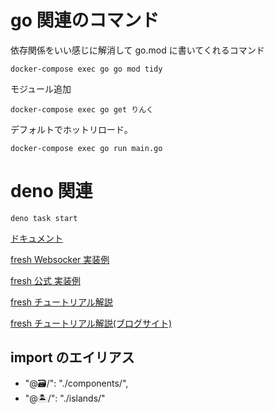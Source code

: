 # go 関連のコマンド

依存関係をいい感じに解消して go.mod に書いてくれるコマンド

```
docker-compose exec go go mod tidy
```

モジュール追加

```
docker-compose exec go get りんく
```

デフォルトでホットリロード。

```
docker-compose exec go run main.go
```

# deno 関連

```
deno task start
```

[ドキュメント](https://fresh.deno.dev/docs/introduction)

[fresh Websocker 実装例](https://zenn.dev/kuboon/articles/claphouse-deno-deploy)

[fresh 公式 実装例](https://github.com/denoland/dotland)

[fresh チュートリアル解説](https://zenn.dev/k41531/articles/69c9342f7022dd#%E3%83%8F%E3%83%B3%E3%83%89%E3%83%A9%E3%83%BC%E3%81%AE%E4%BD%9C%E6%88%90)

[fresh チュートリアル解説(ブログサイト)](https://zenn.dev/azukiazusa/articles/fresh-tutorial)

## import のエイリアス

- "@🗃/": "./components/",
- "@🏝/": "./islands/"
